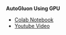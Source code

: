 **AutoGluon Using GPU**
- [Colab Notebook](https://colab.research.google.com/drive/1OrcNJjmVIxhHWyK9GjIXz2Vdye4rDd9G)
- [Youtube Video](https://youtu.be/GKlounMjgWU)
